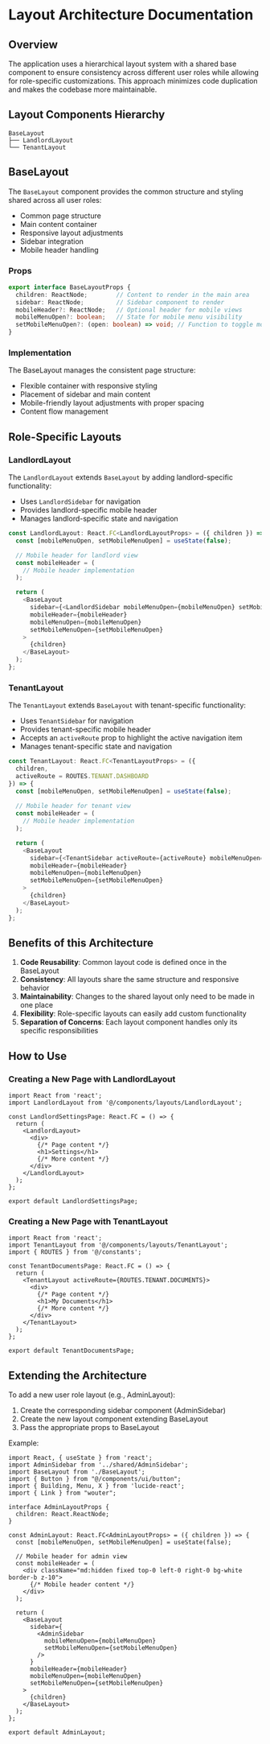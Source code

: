 # Layout Architecture Documentation

## Overview

The application uses a hierarchical layout system with a shared base component to ensure consistency across different user roles while allowing for role-specific customizations. This approach minimizes code duplication and makes the codebase more maintainable.

## Layout Components Hierarchy

```
BaseLayout
├── LandlordLayout
└── TenantLayout
```

## BaseLayout

The `BaseLayout` component provides the common structure and styling shared across all user roles:

- Common page structure
- Main content container
- Responsive layout adjustments
- Sidebar integration
- Mobile header handling

### Props

```typescript
export interface BaseLayoutProps {
  children: ReactNode;        // Content to render in the main area
  sidebar: ReactNode;         // Sidebar component to render
  mobileHeader?: ReactNode;   // Optional header for mobile views
  mobileMenuOpen?: boolean;   // State for mobile menu visibility
  setMobileMenuOpen?: (open: boolean) => void; // Function to toggle mobile menu
}
```

### Implementation

The BaseLayout manages the consistent page structure:
- Flexible container with responsive styling
- Placement of sidebar and main content
- Mobile-friendly layout adjustments with proper spacing
- Content flow management

## Role-Specific Layouts

### LandlordLayout

The `LandlordLayout` extends `BaseLayout` by adding landlord-specific functionality:
- Uses `LandlordSidebar` for navigation
- Provides landlord-specific mobile header
- Manages landlord-specific state and navigation

```typescript
const LandlordLayout: React.FC<LandlordLayoutProps> = ({ children }) => {
  const [mobileMenuOpen, setMobileMenuOpen] = useState(false);

  // Mobile header for landlord view
  const mobileHeader = (
    // Mobile header implementation
  );

  return (
    <BaseLayout
      sidebar={<LandlordSidebar mobileMenuOpen={mobileMenuOpen} setMobileMenuOpen={setMobileMenuOpen} />}
      mobileHeader={mobileHeader}
      mobileMenuOpen={mobileMenuOpen}
      setMobileMenuOpen={setMobileMenuOpen}
    >
      {children}
    </BaseLayout>
  );
};
```

### TenantLayout

The `TenantLayout` extends `BaseLayout` with tenant-specific functionality:
- Uses `TenantSidebar` for navigation
- Provides tenant-specific mobile header
- Accepts an `activeRoute` prop to highlight the active navigation item
- Manages tenant-specific state and navigation

```typescript
const TenantLayout: React.FC<TenantLayoutProps> = ({ 
  children, 
  activeRoute = ROUTES.TENANT.DASHBOARD 
}) => {
  const [mobileMenuOpen, setMobileMenuOpen] = useState(false);
  
  // Mobile header for tenant view
  const mobileHeader = (
    // Mobile header implementation
  );

  return (
    <BaseLayout
      sidebar={<TenantSidebar activeRoute={activeRoute} mobileMenuOpen={mobileMenuOpen} />}
      mobileHeader={mobileHeader}
      mobileMenuOpen={mobileMenuOpen}
      setMobileMenuOpen={setMobileMenuOpen}
    >
      {children}
    </BaseLayout>
  );
};
```

## Benefits of this Architecture

1. **Code Reusability**: Common layout code is defined once in the BaseLayout
2. **Consistency**: All layouts share the same structure and responsive behavior
3. **Maintainability**: Changes to the shared layout only need to be made in one place
4. **Flexibility**: Role-specific layouts can easily add custom functionality
5. **Separation of Concerns**: Each layout component handles only its specific responsibilities

## How to Use

### Creating a New Page with LandlordLayout

```tsx
import React from 'react';
import LandlordLayout from '@/components/layouts/LandlordLayout';

const LandlordSettingsPage: React.FC = () => {
  return (
    <LandlordLayout>
      <div>
        {/* Page content */}
        <h1>Settings</h1>
        {/* More content */}
      </div>
    </LandlordLayout>
  );
};

export default LandlordSettingsPage;
```

### Creating a New Page with TenantLayout

```tsx
import React from 'react';
import TenantLayout from '@/components/layouts/TenantLayout';
import { ROUTES } from '@/constants';

const TenantDocumentsPage: React.FC = () => {
  return (
    <TenantLayout activeRoute={ROUTES.TENANT.DOCUMENTS}>
      <div>
        {/* Page content */}
        <h1>My Documents</h1>
        {/* More content */}
      </div>
    </TenantLayout>
  );
};

export default TenantDocumentsPage;
```

## Extending the Architecture

To add a new user role layout (e.g., AdminLayout):

1. Create the corresponding sidebar component (AdminSidebar)
2. Create the new layout component extending BaseLayout
3. Pass the appropriate props to BaseLayout

Example:

```tsx
import React, { useState } from 'react';
import AdminSidebar from '../shared/AdminSidebar';
import BaseLayout from './BaseLayout';
import { Button } from "@/components/ui/button";
import { Building, Menu, X } from 'lucide-react';
import { Link } from "wouter";

interface AdminLayoutProps {
  children: React.ReactNode;
}

const AdminLayout: React.FC<AdminLayoutProps> = ({ children }) => {
  const [mobileMenuOpen, setMobileMenuOpen] = useState(false);

  // Mobile header for admin view
  const mobileHeader = (
    <div className="md:hidden fixed top-0 left-0 right-0 bg-white border-b z-10">
      {/* Mobile header content */}
    </div>
  );

  return (
    <BaseLayout
      sidebar={
        <AdminSidebar 
          mobileMenuOpen={mobileMenuOpen} 
          setMobileMenuOpen={setMobileMenuOpen} 
        />
      }
      mobileHeader={mobileHeader}
      mobileMenuOpen={mobileMenuOpen}
      setMobileMenuOpen={setMobileMenuOpen}
    >
      {children}
    </BaseLayout>
  );
};

export default AdminLayout;
```